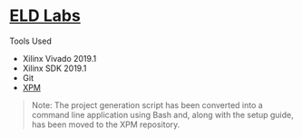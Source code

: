# [ELD Labs](https://www.youtube.com/playlist?list=PL579fbjB-a0u7ilbp5173Ulm-RJelsHtR)

Tools Used

-   Xilinx Vivado 2019.1
-   Xilinx SDK 2019.1
-   Git
-   [XPM](https://github.com/riuandg5/xpm)

> Note: The project generation script has been converted into a command line application using Bash and, along with the setup guide, has been moved to the XPM repository.
